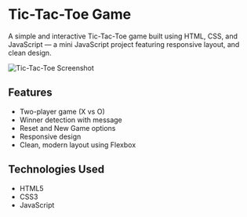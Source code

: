# Tic-Tac-Toe Game

A simple and interactive Tic-Tac-Toe game built using HTML, CSS, and JavaScript — a mini JavaScript project featuring responsive layout, and clean design.

![Tic-Tac-Toe Screenshot](screenshot2.png) 

## Features

- Two-player game (X vs O)
- Winner detection with message
- Reset and New Game options
- Responsive design
- Clean, modern layout using Flexbox

## Technologies Used

- HTML5
- CSS3
- JavaScript
